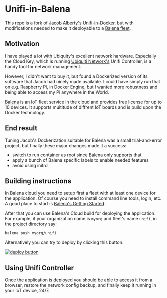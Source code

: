 # Unifi-in-Balena

This repo is a fork of [Jacob Alberty's Unifi-in-Docker](https://github.com/jacobalberty/unifi-docker), but with modifications needed to make it deployable to a [Balena fleet](https://www.balena.io).

## Motivation

I have played a lot with Ubiquity's excellent network hardware. Especially the Cloud Key, which
is running [Ubiquiti Network's](https://www.ubnt.com/) Unifi Controller, is a handy tool for
network management.

However, I didn't want to buy it, but found a Dockerized version of its software that Jacob had nicely made available. I could have simply run that on e.g. Raspberry Pi, in Docker Engine, but I wanted more robustness and being able to access my Pi anywhere in the World.

[Balena](https://www.balena.io) is an IoT fleet service in the cloud and provides free license
for up to 10 devices. It supports multitude of diffrent IoT boards and is build upon the Docker technology.

## End result

Tuning Jacob's Dockerization suitable for Balena was a small trial-and-error project, but finally
these major changes made it a success:

- switch to run container as root since Balena only supports that
- apply a bunch of Balena specific labels to enable needed features
- avoid using initrd

## Building instructions

In Balena cloud you need to setup first a fleet with at least one
device for the application. Of course you need to install command line tools,
login, etc. A good place to start is [Balena's Getting Started](https://www.balena.io/docs/learn/getting-started/).


After that you can use Balena's Cloud build
for deploying the application. For example, if your organization
name is `myorg` and fleet's name `unifi`, in the project directory say:

```
balena push myorg/unifi
```

Alternatively you can try to deploy by clicking this button:

[![deploy button](https://balena.io/deploy.svg)](https://dashboard.balena-cloud.com/deploy?repoUrl=https://github.com/ahtonen/unifi-docker&defaultDeviceType=raspberry-pi)

## Using Unifi Controller

Once the application is deployed you should be able to access it from
a browser, restore the network config backup, and finally keep it running
in your IoT device, 24/7.
